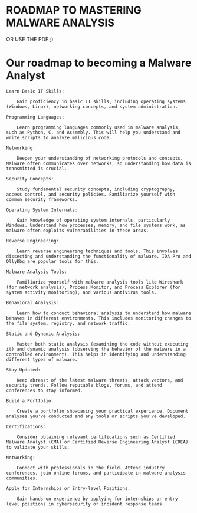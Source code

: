 # ROADMAP TO MASTERING MALWARE ANALYSIS



OR USE THE PDF ;)



# Our roadmap to becoming a Malware Analyst

    Learn Basic IT Skills:
    
        Gain proficiency in basic IT skills, including operating systems (Windows, Linux), networking concepts, and system administration.
    
    Programming Languages:
    
        Learn programming languages commonly used in malware analysis, such as Python, C, and Assembly. This will help you understand and write scripts to analyze malicious code.
    
    Networking:
    
        Deepen your understanding of networking protocols and concepts. Malware often communicates over networks, so understanding how data is transmitted is crucial.
    
    Security Concepts:
    
        Study fundamental security concepts, including cryptography, access control, and security policies. Familiarize yourself with common security frameworks.
    
    Operating System Internals:
    
        Gain knowledge of operating system internals, particularly Windows. Understand how processes, memory, and file systems work, as malware often exploits vulnerabilities in these areas.
    
    Reverse Engineering:
    
        Learn reverse engineering techniques and tools. This involves dissecting and understanding the functionality of malware. IDA Pro and OllyDbg are popular tools for this.
    
    Malware Analysis Tools:
    
        Familiarize yourself with malware analysis tools like Wireshark (for network analysis), Process Monitor, and Process Explorer (for system activity monitoring), and various antivirus tools.
    
    Behavioral Analysis:
    
        Learn how to conduct behavioral analysis to understand how malware behaves in different environments. This includes monitoring changes to the file system, registry, and network traffic.
    
    Static and Dynamic Analysis:
    
        Master both static analysis (examining the code without executing it) and dynamic analysis (observing the behavior of the malware in a controlled environment). This helps in identifying and understanding different types of malware.
    
    Stay Updated:
    
        Keep abreast of the latest malware threats, attack vectors, and security trends. Follow reputable blogs, forums, and attend conferences to stay informed.
    
    Build a Portfolio:
    
        Create a portfolio showcasing your practical experience. Document analyses you've conducted and any tools or scripts you've developed.
    
    Certifications:
    
        Consider obtaining relevant certifications such as Certified Malware Analyst (CMA) or Certified Reverse Engineering Analyst (CREA) to validate your skills.
    
    Networking:
    
        Connect with professionals in the field. Attend industry conferences, join online forums, and participate in malware analysis communities.
    
    Apply for Internships or Entry-level Positions:
    
        Gain hands-on experience by applying for internships or entry-level positions in cybersecurity or incident response teams.
